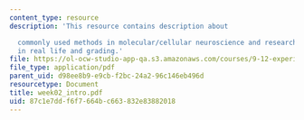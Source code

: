 ```yaml
---
content_type: resource
description: 'This resource contains description about

  commonly used methods in molecular/cellular neuroscience and research is conducted
  in real life and grading.'
file: https://ol-ocw-studio-app-qa.s3.amazonaws.com/courses/9-12-experimental-molecular-neurobiology-fall-2006/87c1e7ddf6f7664bc663832e83882018_week02_intro.pdf
file_type: application/pdf
parent_uid: d98ee8b9-e9cb-f2bc-24a2-96c146eb496d
resourcetype: Document
title: week02_intro.pdf
uid: 87c1e7dd-f6f7-664b-c663-832e83882018
---
```

